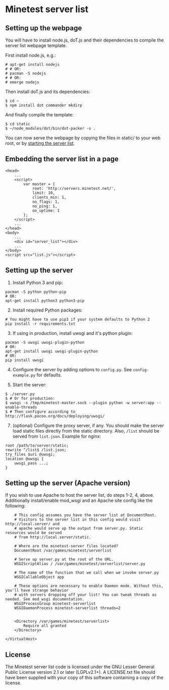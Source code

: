 Minetest server list
====================

Setting up the webpage
----------------------

You will have to install node.js, doT.js and their dependencies to compile
the server list webpage template.

First install node.js, e.g.:

	# apt-get install nodejs
	# # OR:
	# pacman -S nodejs
	# # OR:
	# emerge nodejs

Then install doT.js and its dependencies:

	$ cd ~
	$ npm install dot commander mkdirp

And finally compile the template:

	$ cd static
	$ ~/node_modules/dot/bin/dot-packer -s .

You can now serve the webpage by copying the files in static/ to your web root, or by [starting the server list](#setting-up-the-server).


Embedding the server list in a page
-----------------------------------

	<head>
		...
		<script>
			var master = {
				root: 'http://servers.minetest.net/',
				limit: 10,
				clients_min: 1,
				no_flags: 1,
				no_ping: 1,
				no_uptime: 1
			};
		</script>
		...
	</head>
	<body>
		...
		<div id="server_list"></div>
		...
	</body>
	<script src="list.js"></script>


Setting up the server
---------------------

  1. Install Python 3 and pip:

	pacman -S python python-pip
	# OR:
	apt-get install python3 python3-pip

  2. Install required Python packages:

	# You might have to use pip3 if your system defaults to Python 2
	pip install -r requirements.txt

  3. If using in production, install uwsgi and it's python plugin:

	pacman -S uwsgi uwsgi-plugin-python
	# OR:
	apt-get install uwsgi uwsgi-plugin-python
	# OR:
	pip install uwsgi

  4. Configure the server by adding options to `config.py`.
       See `config-example.py` for defaults.

  5. Start the server:

	$ ./server.py
	$ # Or for production:
	$ uwsgi -s /tmp/minetest-master.sock --plugin python -w server:app --enable-threads
	$ # Then configure according to http://flask.pocoo.org/docs/deploying/uwsgi/

  7. (optional) Configure the proxy server, if any.  You should make the server
	load static files directly from the static directory.  Also, `/list`
	should be served from `list.json`.  Example for nginx:

	root /path/to/server/static;
	rewrite ^/list$ /list.json;
	try_files $uri @uwsgi;
	location @uwsgi {
		uwsgi_pass ...;
	}

Setting up the server (Apache version)
---------------------

If you wish to use Apache to host the server list, do steps 1-2, 4, above. Additionally install/enable mod_wsgi and an Apache site config like the following:

		# This config assumes you have the server list at DocumentRoot.
		# Visitors to the server list in this config would visit http://local.server/ and
		# apache would serve up the output from server.py. Static resources would be served
		# from http://local.server/static.

		# Where are the minetest-server files located?
		DocumentRoot /var/games/minetest/serverlist

		# Serve up server.py at the root of the URL.
		WSGIScriptAlias / /var/games/minetest/serverlist/server.py

		# The name of the function that we call when we invoke server.py
		WSGICallableObject app

		# These options are necessary to enable Daemon mode. Without this, you'll have strange behavior
		# with servers dropping off your list! You can tweak threads as needed. See mod_wsgi documentation.
		WSGIProcessGroup minetest-serverlist
		WSGIDaemonProcess minetest-serverlist threads=2


		<Directory /var/games/minetest/serverlist>
			Require all granted
		</Directory>

	</VirtualHost>

License
-------

The Minetest server list code is licensed under the GNU Lesser General Public
License version 2.1 or later (LGPLv2.1+).  A LICENSE.txt file should have been
supplied with your copy of this software containing a copy of the license.
